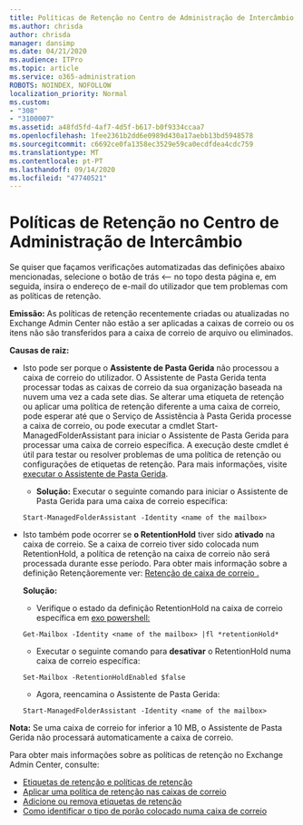 ```yaml
---
title: Políticas de Retenção no Centro de Administração de Intercâmbio não funcionam
ms.author: chrisda
author: chrisda
manager: dansimp
ms.date: 04/21/2020
ms.audience: ITPro
ms.topic: article
ms.service: o365-administration
ROBOTS: NOINDEX, NOFOLLOW
localization_priority: Normal
ms.custom:
- "308"
- "3100007"
ms.assetid: a48fd5fd-4af7-4d5f-b617-b0f9334ccaa7
ms.openlocfilehash: 1fee2361b2dd6e0989d430a17aebb13bd5948578
ms.sourcegitcommit: c6692ce0fa1358ec3529e59ca0ecdfdea4cdc759
ms.translationtype: MT
ms.contentlocale: pt-PT
ms.lasthandoff: 09/14/2020
ms.locfileid: "47740521"
---
```

# <a name="retention-policies-in-exchange-admin-center"></a>Políticas de Retenção no Centro de Administração de Intercâmbio

Se quiser que façamos verificações automatizadas das definições abaixo mencionadas, selecione o botão de trás <-- no topo desta página e, em seguida, insira o endereço de e-mail do utilizador que tem problemas com as políticas de retenção.

 **Emissão:** As políticas de retenção recentemente criadas ou atualizadas no Exchange Admin Center não estão a ser aplicadas a caixas de correio ou os itens não são transferidos para a caixa de correio de arquivo ou eliminados. 
  
 **Causas de raiz:**
  
- Isto pode ser porque o **Assistente de Pasta Gerida** não processou a caixa de correio do utilizador. O Assistente de Pasta Gerida tenta processar todas as caixas de correio da sua organização baseada na nuvem uma vez a cada sete dias. Se alterar uma etiqueta de retenção ou aplicar uma política de retenção diferente a uma caixa de correio, pode esperar até que o Serviço de Assistência à Pasta Gerida processe a caixa de correio, ou pode executar a cmdlet Start-ManagedFolderAssistant para iniciar o Assistente de Pasta Gerida para processar uma caixa de correio específica. A execução deste cmdlet é útil para testar ou resolver problemas de uma política de retenção ou configurações de etiquetas de retenção. Para mais informações, visite [executar o Assistente de Pasta Gerida](https://msdn.microsoft.com/library/gg271153%28v=exchsrvcs.149%29.aspx#managedfolderassist).
    
  - **Solução:** Executar o seguinte comando para iniciar o Assistente de Pasta Gerida para uma caixa de correio específica:
    
  ```
  Start-ManagedFolderAssistant -Identity <name of the mailbox>
  ```

- Isto também pode ocorrer se **o RetentionHold** tiver sido **ativado** na caixa de correio. Se a caixa de correio tiver sido colocada num RetentionHold, a política de retenção na caixa de correio não será processada durante esse período. Para obter mais informação sobre a definição Retençãoremente ver: [Retenção de caixa de correio .](https://docs.microsoft.com/exchange/security-and-compliance/messaging-records-management/mailbox-retention-hold)
    
    **Solução:**
    
  - Verifique o estado da definição RetentionHold na caixa de correio específica em [exo powershell:](https://docs.microsoft.com/powershell/exchange/exchange-online/connect-to-exchange-online-powershell/connect-to-exchange-online-powershell?view=exchange-ps)
    
  ```
  Get-Mailbox -Identity <name of the mailbox> |fl *retentionHold*
  ```

  - Executar o seguinte comando para **desativar** o RetentionHold numa caixa de correio específica:
    
  ```
  Set-Mailbox -RetentionHoldEnabled $false
  ```

  - Agora, reencamina o Assistente de Pasta Gerida:
    
  ```
  Start-ManagedFolderAssistant -Identity <name of the mailbox>
  ```

 **Nota:** Se uma caixa de correio for inferior a 10 MB, o Assistente de Pasta Gerida não processará automaticamente a caixa de correio.
 
Para obter mais informações sobre as políticas de retenção no Exchange Admin Center, consulte:
- [Etiquetas de retenção e políticas de retenção](https://docs.microsoft.com/exchange/security-and-compliance/messaging-records-management/retention-tags-and-policies)
- [Aplicar uma política de retenção nas caixas de correio](https://docs.microsoft.com/exchange/security-and-compliance/messaging-records-management/apply-retention-policy)
- [Adicione ou remova etiquetas de retenção](https://docs.microsoft.com/exchange/security-and-compliance/messaging-records-management/add-or-remove-retention-tags)
- [Como identificar o tipo de porão colocado numa caixa de correio](https://docs.microsoft.com/microsoft-365/compliance/identify-a-hold-on-an-exchange-online-mailbox)
